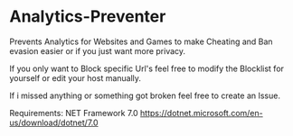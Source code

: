# Analytics-Preventer
Prevents Analytics for Websites and Games to make Cheating and Ban evasion easier or if you just want more privacy.

If you only want to Block specific Url's feel free to modify the Blocklist for yourself or edit your host manually.

If i missed anything or something got broken feel free to create an Issue.

Requirements: NET Framework 7.0 https://dotnet.microsoft.com/en-us/download/dotnet/7.0
